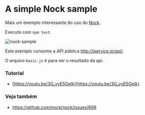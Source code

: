 # A simple Nock sample

Mais um exemplo interessante do uso do [Nock](https://github.com/nock/nock).

Execute com `npm test`.

![nock-sample](https://user-images.githubusercontent.com/1257048/86984478-17994600-c165-11ea-9af9-4b72b9b84742.png)

Este exemplo consome a API pública http://jservice.io/api/.

O arquivo `basic.js` é para ver o resultado da api.


### Tutorial

- [https://youtu.be/3G_yyE5GeIk](https://youtu.be/3G_yyE5GeIk). 


### Veja também

- https://github.com/nock/nock/issues/699
